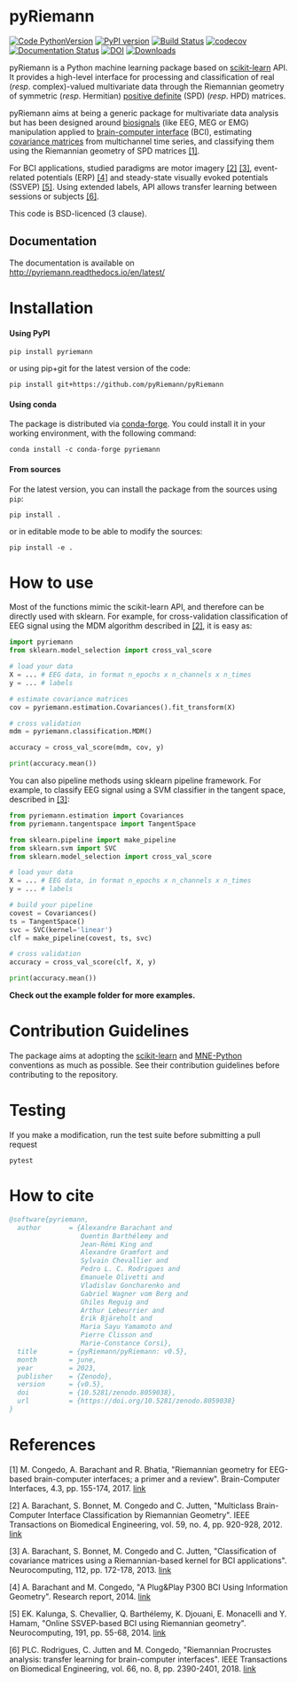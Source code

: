 # pyRiemann

[![Code PythonVersion](https://img.shields.io/badge/python-3.8%20%7C%203.9%20%7C%203.10-blue)](https://img.shields.io/badge/python-3.8%20%7C%203.9%20%7C%203.10-blue)
[![PyPI version](https://badge.fury.io/py/pyriemann.svg)](https://badge.fury.io/py/pyriemann)
[![Build Status](https://github.com/pyRiemann/pyRiemann/workflows/testing/badge.svg?branch=master&event=push)](https://github.com/pyRiemann/pyRiemann/actions)
[![codecov](https://codecov.io/gh/pyRiemann/pyRiemann/branch/master/graph/badge.svg)](https://codecov.io/gh/pyRiemann/pyRiemann)
[![Documentation Status](https://readthedocs.org/projects/pyriemann/badge/?version=latest)](http://pyriemann.readthedocs.io/en/latest/?badge=latest)
[![DOI](https://zenodo.org/badge/DOI/10.5281/zenodo.593816.svg)](https://doi.org/10.5281/zenodo.593816)
[![Downloads](https://pepy.tech/badge/pot)](https://pepy.tech/project/pyriemann)

pyRiemann is a Python machine learning package based on [scikit-learn](http://scikit-learn.org/stable/modules/classes.html) API.
It provides a high-level interface for processing and classification of real (*resp*. complex)-valued multivariate data
through the Riemannian geometry of symmetric (*resp*. Hermitian) 
[positive definite](https://en.wikipedia.org/wiki/Definite_matrix) (SPD) (*resp*. HPD) matrices.

pyRiemann aims at being a generic package for multivariate data analysis
but has been designed around [biosignals](https://en.wikipedia.org/wiki/Biosignal) (like EEG, MEG or EMG)
manipulation applied to [brain-computer interface](https://en.wikipedia.org/wiki/Brain%E2%80%93computer_interface) (BCI),
estimating [covariance matrices](https://en.wikipedia.org/wiki/Covariance_matrix) from multichannel time series,
and classifying them using the Riemannian geometry of SPD matrices [[1]](#1).

For BCI applications, studied paradigms are motor imagery [[2]](#2) [[3]](#3), event-related potentials (ERP) [[4]](#4) and steady-state visually evoked potentials (SSVEP) [[5]](#5).
Using extended labels, API allows transfer learning between sessions or subjects [[6]](#6).

This code is BSD-licenced (3 clause).

## Documentation

The documentation is available on http://pyriemann.readthedocs.io/en/latest/

# Installation

#### Using PyPI

```
pip install pyriemann
```
or using pip+git for the latest version of the code:

```
pip install git+https://github.com/pyRiemann/pyRiemann
```

#### Using conda

The package is distributed via [conda-forge](https://conda-forge.org).
You could install it in your working environment, with the following command:

```shell
conda install -c conda-forge pyriemann
```

#### From sources

For the latest version, you can install the package from the sources using ``pip``:

```shell
pip install .
```

or in editable mode to be able to modify the sources:

```shell
pip install -e .
```

# How to use

Most of the functions mimic the scikit-learn API, and therefore can be directly used with sklearn.
For example, for cross-validation classification of EEG signal using the MDM algorithm described in [[2]](#2), it is easy as:

```python
import pyriemann
from sklearn.model_selection import cross_val_score

# load your data
X = ... # EEG data, in format n_epochs x n_channels x n_times
y = ... # labels

# estimate covariance matrices
cov = pyriemann.estimation.Covariances().fit_transform(X)

# cross validation
mdm = pyriemann.classification.MDM()

accuracy = cross_val_score(mdm, cov, y)

print(accuracy.mean())

```

You can also pipeline methods using sklearn pipeline framework.
For example, to classify EEG signal using a SVM classifier in the tangent space, described in [[3]](#3):

```python
from pyriemann.estimation import Covariances
from pyriemann.tangentspace import TangentSpace

from sklearn.pipeline import make_pipeline
from sklearn.svm import SVC
from sklearn.model_selection import cross_val_score

# load your data
X = ... # EEG data, in format n_epochs x n_channels x n_times
y = ... # labels

# build your pipeline
covest = Covariances()
ts = TangentSpace()
svc = SVC(kernel='linear')
clf = make_pipeline(covest, ts, svc)

# cross validation
accuracy = cross_val_score(clf, X, y)

print(accuracy.mean())

```

**Check out the example folder for more examples.**

# Contribution Guidelines

The package aims at adopting the [scikit-learn](http://scikit-learn.org/stable/developers/contributing.html#contributing-code)
and [MNE-Python](https://mne.tools/stable/install/contributing.html) conventions as much as possible.
See their contribution guidelines before contributing to the repository.

# Testing

If you make a modification, run the test suite before submitting a pull request

```
pytest
```

# How to cite

```bibtex
@software{pyriemann,
  author       = {Alexandre Barachant and
                  Quentin Barthélemy and
                  Jean-Rémi King and
                  Alexandre Gramfort and
                  Sylvain Chevallier and
                  Pedro L. C. Rodrigues and
                  Emanuele Olivetti and
                  Vladislav Goncharenko and
                  Gabriel Wagner vom Berg and
                  Ghiles Reguig and
                  Arthur Lebeurrier and
                  Erik Bjäreholt and
                  Maria Sayu Yamamoto and
                  Pierre Clisson and
                  Marie-Constance Corsi},
  title        = {pyRiemann/pyRiemann: v0.5},
  month        = june,
  year         = 2023,
  publisher    = {Zenodo},
  version      = {v0.5},
  doi          = {10.5281/zenodo.8059038},
  url          = {https://doi.org/10.5281/zenodo.8059038}
}
```

# References

<a id="1">[1]</a>
M. Congedo, A. Barachant and R. Bhatia, "Riemannian geometry for EEG-based brain-computer interfaces; a primer and a review".
Brain-Computer Interfaces, 4.3, pp. 155-174, 2017. [link](https://hal.science/hal-01570120/document)

<a id="2">[2]</a>
A. Barachant, S. Bonnet, M. Congedo and C. Jutten, "Multiclass Brain-Computer Interface Classification by Riemannian Geometry".
IEEE Transactions on Biomedical Engineering, vol. 59, no. 4, pp. 920-928, 2012. [link](https://hal.archives-ouvertes.fr/hal-00681328)

<a id="3">[3]</a>
A. Barachant, S. Bonnet, M. Congedo and C. Jutten, "Classification of covariance matrices using a Riemannian-based kernel for BCI applications".
Neurocomputing, 112, pp. 172-178, 2013. [link](https://hal.archives-ouvertes.fr/hal-00820475/)

<a id="4">[4]</a>
A. Barachant and M. Congedo, "A Plug&Play P300 BCI Using Information Geometry".
Research report, 2014. [link](http://arxiv.org/abs/1409.0107)

<a id="5">[5]</a>
EK. Kalunga, S. Chevallier, Q. Barthélemy, K. Djouani, E. Monacelli and Y. Hamam, "Online SSVEP-based BCI using Riemannian geometry".
Neurocomputing, 191, pp. 55-68, 2014. [link](https://hal.science/hal-01351623/file/Kalunga-Chevallier-Barthelemy-Online%20SSVEP-based%20BCI%20using%20Riemannian%20Geometry-Neurocomputing-16.pdf)

<a id="6">[6]</a>
PLC. Rodrigues, C. Jutten and M. Congedo, "Riemannian Procrustes analysis: transfer learning for brain-computer interfaces".
IEEE Transactions on Biomedical Engineering, vol. 66, no. 8, pp. 2390-2401, 2018. [link](https://hal.archives-ouvertes.fr/hal-01971856)
